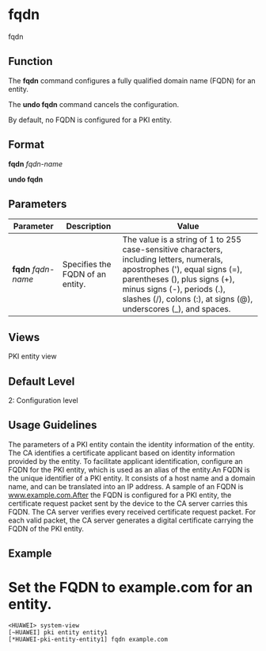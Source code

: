fqdn
====

fqdn

Function
--------



The **fqdn** command configures a fully qualified domain name (FQDN) for an entity.

The **undo fqdn** command cancels the configuration.



By default, no FQDN is configured for a PKI entity.


Format
------

**fqdn** *fqdn-name*

**undo fqdn**


Parameters
----------

| Parameter | Description | Value |
| --- | --- | --- |
| **fqdn** *fqdn-name* | Specifies the FQDN of an entity. | The value is a string of 1 to 255 case-sensitive characters, including letters, numerals, apostrophes ('), equal signs (=), parentheses (), plus signs (+), minus signs (-), periods (.), slashes (/), colons (:), at signs (@), underscores (\_), and spaces. |



Views
-----

PKI entity view


Default Level
-------------

2: Configuration level


Usage Guidelines
----------------

The parameters of a PKI entity contain the identity information of the entity. The CA identifies a certificate applicant based on identity information provided by the entity. To facilitate applicant identification, configure an FQDN for the PKI entity, which is used as an alias of the entity.An FQDN is the unique identifier of a PKI entity. It consists of a host name and a domain name, and can be translated into an IP address. A sample of an FQDN is www.example.com.After the FQDN is configured for a PKI entity, the certificate request packet sent by the device to the CA server carries this FQDN. The CA server verifies every received certificate request packet. For each valid packet, the CA server generates a digital certificate carrying the FQDN of the PKI entity.


Example
-------

# Set the FQDN to example.com for an entity.
```
<HUAWEI> system-view
[~HUAWEI] pki entity entity1
[*HUAWEI-pki-entity-entity1] fqdn example.com

```